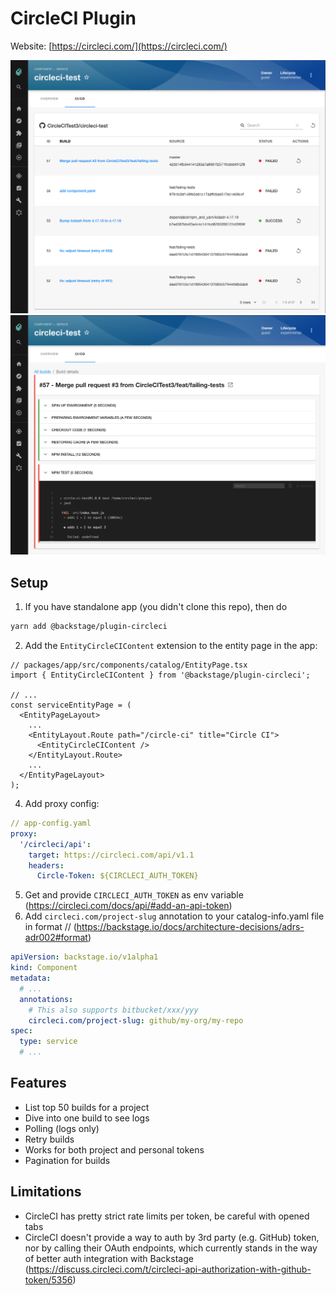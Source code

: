 # CircleCI Plugin

Website: [https://circleci.com/](https://circleci.com/)

<img src="./src/assets/screenshot-1.png" />
<img src="./src/assets/screenshot-2.png" />

## Setup

1. If you have standalone app (you didn't clone this repo), then do

```bash
yarn add @backstage/plugin-circleci
```

2. Add the `EntityCircleCIContent` extension to the entity page in the app:

```tsx
// packages/app/src/components/catalog/EntityPage.tsx
import { EntityCircleCIContent } from '@backstage/plugin-circleci';

// ...
const serviceEntityPage = (
  <EntityPageLayout>
    ...
    <EntityLayout.Route path="/circle-ci" title="Circle CI">
      <EntityCircleCIContent />
    </EntityLayout.Route>
    ...
  </EntityPageLayout>
);
```

4. Add proxy config:

```yaml
// app-config.yaml
proxy:
  '/circleci/api':
    target: https://circleci.com/api/v1.1
    headers:
      Circle-Token: ${CIRCLECI_AUTH_TOKEN}
```

5. Get and provide `CIRCLECI_AUTH_TOKEN` as env variable (https://circleci.com/docs/api/#add-an-api-token)
6. Add `circleci.com/project-slug` annotation to your catalog-info.yaml file in format <git-provider>/<owner>/<project> (https://backstage.io/docs/architecture-decisions/adrs-adr002#format)

```yaml
apiVersion: backstage.io/v1alpha1
kind: Component
metadata:
  # ...
  annotations:
    # This also supports bitbucket/xxx/yyy
    circleci.com/project-slug: github/my-org/my-repo
spec:
  type: service
  # ...
```

## Features

- List top 50 builds for a project
- Dive into one build to see logs
- Polling (logs only)
- Retry builds
- Works for both project and personal tokens
- Pagination for builds

## Limitations

- CircleCI has pretty strict rate limits per token, be careful with opened tabs
- CircleCI doesn't provide a way to auth by 3rd party (e.g. GitHub) token, nor by calling their OAuth endpoints, which currently stands in the way of better auth integration with Backstage (https://discuss.circleci.com/t/circleci-api-authorization-with-github-token/5356)
